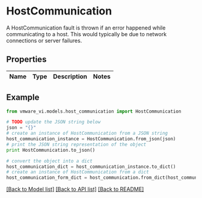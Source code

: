 # HostCommunication

A HostCommunication fault is thrown if an error happened while communicating to a host.  This would typically be due to network connections or server failures. 

## Properties
Name | Type | Description | Notes
------------ | ------------- | ------------- | -------------

## Example

```python
from vmware_vi.models.host_communication import HostCommunication

# TODO update the JSON string below
json = "{}"
# create an instance of HostCommunication from a JSON string
host_communication_instance = HostCommunication.from_json(json)
# print the JSON string representation of the object
print HostCommunication.to_json()

# convert the object into a dict
host_communication_dict = host_communication_instance.to_dict()
# create an instance of HostCommunication from a dict
host_communication_form_dict = host_communication.from_dict(host_communication_dict)
```
[[Back to Model list]](../README.md#documentation-for-models) [[Back to API list]](../README.md#documentation-for-api-endpoints) [[Back to README]](../README.md)


